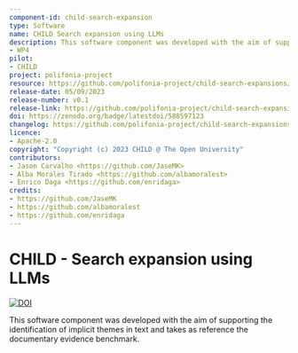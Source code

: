 ```yaml
---
component-id: child-search-expansion
type: Software
name: CHILD Search expansion using LLMs
description: This software component was developed with the aim of supporting the identification of implicit themes in text and takes as reference the documentary evidence benchmark
- WP4
pilot:
- CHILD
project: polifonia-project
resource: https://github.com/polifonia-project/child-search-expansions/
release-date: 05/09/2023
release-number: v0.1
release-link: https://github.com/polifonia-project/child-search-expansions/releases/tag/v0.1
doi: https://zenodo.org/badge/latestdoi/588597123
changelog: https://github.com/polifonia-project/child-search-expansions/releases/tag/v0.1
licence:
- Apache-2.0
copyright: "Copyright (c) 2023 CHILD @ The Open University"
contributors:
- Jason Carvalho <https://github.com/JaseMK>
- Alba Morales Tirado <https://github.com/albamoralest>
- Enrico Daga <https://github.com/enridaga>
credits:
- https://github.com/JaseMK
- https://github.com/albamoralest
- https://github.com/enridaga
---
```


# CHILD - Search expansion using LLMs

[![DOI](https://zenodo.org/badge/DOI/10.5281/zenodo.8322490.svg)](https://doi.org/10.5281/zenodo.8322490)


This software component was developed with the aim of supporting the identification of implicit themes in text and takes as reference the documentary evidence benchmark.
